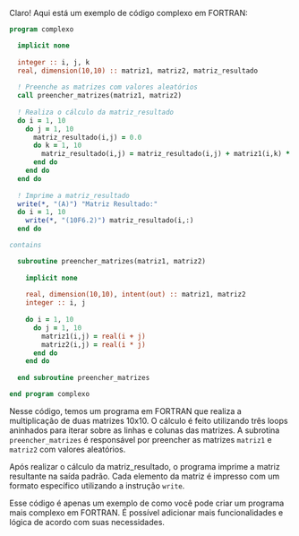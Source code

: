 Claro! Aqui está um exemplo de código complexo em FORTRAN:

```fortran
program complexo

  implicit none
  
  integer :: i, j, k
  real, dimension(10,10) :: matriz1, matriz2, matriz_resultado
  
  ! Preenche as matrizes com valores aleatórios
  call preencher_matrizes(matriz1, matriz2)
  
  ! Realiza o cálculo da matriz_resultado
  do i = 1, 10
    do j = 1, 10
      matriz_resultado(i,j) = 0.0
      do k = 1, 10
        matriz_resultado(i,j) = matriz_resultado(i,j) + matriz1(i,k) * matriz2(k,j)
      end do
    end do
  end do
  
  ! Imprime a matriz_resultado
  write(*, "(A)") "Matriz Resultado:"
  do i = 1, 10
    write(*, "(10F6.2)") matriz_resultado(i,:)
  end do

contains

  subroutine preencher_matrizes(matriz1, matriz2)
  
    implicit none
    
    real, dimension(10,10), intent(out) :: matriz1, matriz2
    integer :: i, j
    
    do i = 1, 10
      do j = 1, 10
        matriz1(i,j) = real(i + j)
        matriz2(i,j) = real(i * j)
      end do
    end do
    
  end subroutine preencher_matrizes

end program complexo
```

Nesse código, temos um programa em FORTRAN que realiza a multiplicação de duas matrizes 10x10. O cálculo é feito utilizando três loops aninhados para iterar sobre as linhas e colunas das matrizes. A subrotina `preencher_matrizes` é responsável por preencher as matrizes `matriz1` e `matriz2` com valores aleatórios.

Após realizar o cálculo da matriz_resultado, o programa imprime a matriz resultante na saída padrão. Cada elemento da matriz é impresso com um formato específico utilizando a instrução `write`.

Esse código é apenas um exemplo de como você pode criar um programa mais complexo em FORTRAN. É possível adicionar mais funcionalidades e lógica de acordo com suas necessidades.